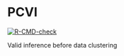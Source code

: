 # PCVI
  <!-- badges: start -->
  [![R-CMD-check](https://github.com/benhvt/PCVI/workflows/R-CMD-check/badge.svg)](https://github.com/benhvt/PCVI/actions)
  <!-- badges: end -->
  
Valid inference before data clustering 
